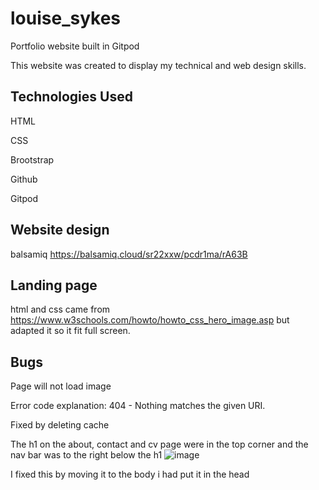 # louise_sykes
Portfolio website built in Gitpod

This website was created to display my technical and web design skills.

## Technologies Used

HTML

CSS

Brootstrap

Github

Gitpod

## Website design
balsamiq https://balsamiq.cloud/sr22xxw/pcdr1ma/rA63B

## Landing page

html and css came from https://www.w3schools.com/howto/howto_css_hero_image.asp but adapted it so it fit full screen.


## Bugs

Page will not load image 

Error code explanation: 404 - Nothing matches the given URI.

Fixed by deleting cache


The h1 on the about, contact and cv page were in the top corner and the nav bar was to the right below the h1 
![image](https://github.com/user-attachments/assets/cf864f3e-53f7-401b-b7f9-19d5fc17f2f3)

I fixed this by moving it to the body i had put it in the head
